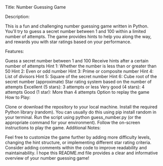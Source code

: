 Title: Number Guessing Game

Description:

This is a fun and challenging number guessing game written in Python. You'll try to guess a secret number between 1 and 100 within a limited number of attempts. The game provides hints to help you along the way, and rewards you with star ratings based on your performance.

Features:

Guess a secret number between 1 and 100
Receive hints after a certain number of attempts
Hint 1: Whether the number is less than or greater than 50
Hint 2: Even or odd number
Hint 3: Prime or composite number
Hint 4: List of divisors
Hint 5: Square of the secret number
Hint 6: Cube root of the secret number (approximate)
Star rating system based on the number of attempts
Excellent (5 stars): 3 attempts or less
Very good (4 stars): 4 attempts
Good (1 star): More than 4 attempts
Option to replay the game
How to Play:

Clone or download the repository to your local machine.
Install the required Python library (random). You can usually do this using pip install random in your terminal.
Run the script using python guess_number.py (or the appropriate command for your environment).
Follow the on-screen instructions to play the game.
Additional Notes:

Feel free to customize the game further by adding more difficulty levels, changing the hint structure, or implementing different star rating criteria.
Consider adding comments within the code to improve readability and maintainability.
I hope this README.md file provides a clear and informative overview of your number guessing game!
